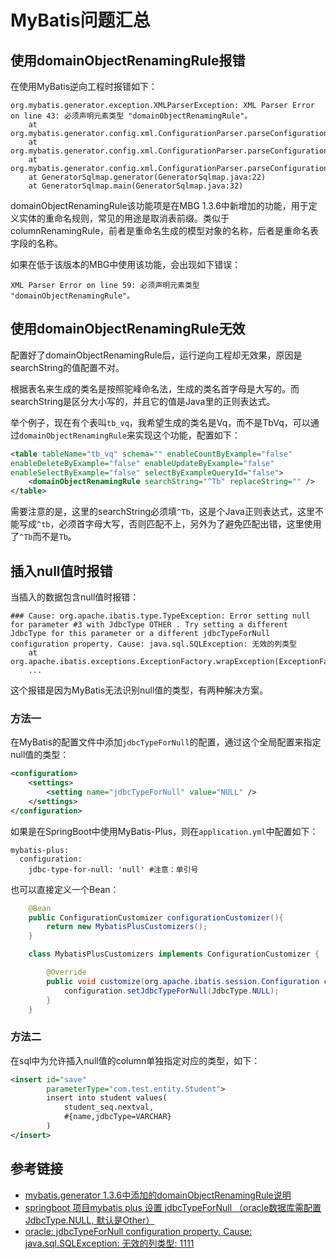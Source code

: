 # MyBatis问题汇总

##  使用domainObjectRenamingRule报错

在使用MyBatis逆向工程时报错如下：

```
org.mybatis.generator.exception.XMLParserException: XML Parser Error on line 43: 必须声明元素类型 "domainObjectRenamingRule"。
    at org.mybatis.generator.config.xml.ConfigurationParser.parseConfiguration(ConfigurationParser.java:121)
    at org.mybatis.generator.config.xml.ConfigurationParser.parseConfiguration(ConfigurationParser.java:82)
    at org.mybatis.generator.config.xml.ConfigurationParser.parseConfiguration(ConfigurationParser.java:74)
    at GeneratorSqlmap.generator(GeneratorSqlmap.java:22)
    at GeneratorSqlmap.main(GeneratorSqlmap.java:32)
```
<!--more-->

domainObjectRenamingRule该功能项是在MBG 1.3.6中新增加的功能，用于定义实体的重命名规则，常见的用途是取消表前缀。类似于columnRenamingRule，前者是重命名生成的模型对象的名称，后者是重命名表字段的名称。

如果在低于该版本的MBG中使用该功能，会出现如下错误：

```
XML Parser Error on line 59: 必须声明元素类型 "domainObjectRenamingRule"。
```

## 使用domainObjectRenamingRule无效

配置好了domainObjectRenamingRule后，运行逆向工程却无效果，原因是searchString的值配置不对。

根据表名来生成的类名是按照驼峰命名法，生成的类名首字母是大写的。而searchString是区分大小写的，并且它的值是Java里的正则表达式。

举个例子，现在有个表叫`tb_vq`，我希望生成的类名是Vq，而不是TbVq，可以通过`domainObjectRenamingRule`来实现这个功能，配置如下：
```xml
<table tableName="tb_vq" schema="" enableCountByExample="false"
enableDeleteByExample="false" enableUpdateByExample="false"
enableSelectByExample="false" selectByExampleQueryId="false">
    <domainObjectRenamingRule searchString="^Tb" replaceString="" />
</table>
```

需要注意的是，这里的searchString必须填`^Tb`，这是个Java正则表达式，这里不能写成`^tb`，必须首字母大写，否则匹配不上，另外为了避免匹配出错，这里使用了`^Tb`而不是`Tb`。

## 插入null值时报错

当插入的数据包含null值时报错：

```
### Cause: org.apache.ibatis.type.TypeException: Error setting null for parameter #3 with JdbcType OTHER . Try setting a different JdbcType for this parameter or a different jdbcTypeForNull configuration property. Cause: java.sql.SQLException: 无效的列类型
	at org.apache.ibatis.exceptions.ExceptionFactory.wrapException(ExceptionFactory.java:26)
	...
```

这个报错是因为MyBatis无法识别null值的类型，有两种解决方案。

### 方法一

在MyBatis的配置文件中添加`jdbcTypeForNull`的配置，通过这个全局配置来指定null值的类型：

```xml
<configuration>
    <settings>
        <setting name="jdbcTypeForNull" value="NULL" />
    </settings>
</configuration>
```

如果是在SpringBoot中使用MyBatis-Plus，则在`application.yml`中配置如下：

```
mybatis-plus:
  configuration:
    jdbc-type-for-null: 'null' #注意：单引号
```

也可以直接定义一个Bean：

```java
    @Bean
    public ConfigurationCustomizer configurationCustomizer(){
        return new MybatisPlusCustomizers();
    }

    class MybatisPlusCustomizers implements ConfigurationCustomizer {

        @Override
        public void customize(org.apache.ibatis.session.Configuration configuration) {
            configuration.setJdbcTypeForNull(JdbcType.NULL);
        }
    }
```

### 方法二

在sql中为允许插入null值的column单独指定对应的类型，如下：

```xml
<insert id="save"  
        parameterType="com.test.entity.Student">
        insert into student values(
            student_seq.nextval,
            #{name,jdbcType=VARCHAR}
        )
</insert>
```

## 参考链接

* [mybatis.generator 1.3.6中添加的domainObjectRenamingRule说明](https://blog.csdn.net/sShadow_Hunter/article/details/79743910)
* [springboot 项目mybatis plus 设置 jdbcTypeForNull （oracle数据库需配置JdbcType.NULL, 默认是Other）](https://cloud.tencent.com/developer/article/1157332)
* [oracle: jdbcTypeForNull configuration property. Cause: java.sql.SQLException: 无效的列类型: 1111](https://www.cnblogs.com/achengmu/p/11171555.html)